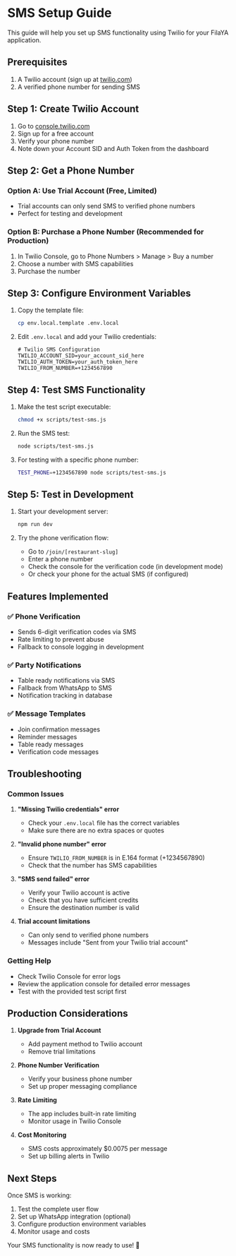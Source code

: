 # SMS Setup Guide

This guide will help you set up SMS functionality using Twilio for your FilaYA application.

## Prerequisites

1. A Twilio account (sign up at [twilio.com](https://www.twilio.com))
2. A verified phone number for sending SMS

## Step 1: Create Twilio Account

1. Go to [console.twilio.com](https://console.twilio.com)
2. Sign up for a free account
3. Verify your phone number
4. Note down your Account SID and Auth Token from the dashboard

## Step 2: Get a Phone Number

### Option A: Use Trial Account (Free, Limited)
- Trial accounts can only send SMS to verified phone numbers
- Perfect for testing and development

### Option B: Purchase a Phone Number (Recommended for Production)
1. In Twilio Console, go to Phone Numbers > Manage > Buy a number
2. Choose a number with SMS capabilities
3. Purchase the number

## Step 3: Configure Environment Variables

1. Copy the template file:
   ```bash
   cp env.local.template .env.local
   ```

2. Edit `.env.local` and add your Twilio credentials:
   ```env
   # Twilio SMS Configuration
   TWILIO_ACCOUNT_SID=your_account_sid_here
   TWILIO_AUTH_TOKEN=your_auth_token_here
   TWILIO_FROM_NUMBER=+1234567890
   ```

## Step 4: Test SMS Functionality

1. Make the test script executable:
   ```bash
   chmod +x scripts/test-sms.js
   ```

2. Run the SMS test:
   ```bash
   node scripts/test-sms.js
   ```

3. For testing with a specific phone number:
   ```bash
   TEST_PHONE=+1234567890 node scripts/test-sms.js
   ```

## Step 5: Test in Development

1. Start your development server:
   ```bash
   npm run dev
   ```

2. Try the phone verification flow:
   - Go to `/join/[restaurant-slug]`
   - Enter a phone number
   - Check the console for the verification code (in development mode)
   - Or check your phone for the actual SMS (if configured)

## Features Implemented

### ✅ Phone Verification
- Sends 6-digit verification codes via SMS
- Rate limiting to prevent abuse
- Fallback to console logging in development

### ✅ Party Notifications
- Table ready notifications via SMS
- Fallback from WhatsApp to SMS
- Notification tracking in database

### ✅ Message Templates
- Join confirmation messages
- Reminder messages
- Table ready messages
- Verification code messages

## Troubleshooting

### Common Issues

1. **"Missing Twilio credentials" error**
   - Check your `.env.local` file has the correct variables
   - Make sure there are no extra spaces or quotes

2. **"Invalid phone number" error**
   - Ensure `TWILIO_FROM_NUMBER` is in E.164 format (+1234567890)
   - Check that the number has SMS capabilities

3. **"SMS send failed" error**
   - Verify your Twilio account is active
   - Check that you have sufficient credits
   - Ensure the destination number is valid

4. **Trial account limitations**
   - Can only send to verified phone numbers
   - Messages include "Sent from your Twilio trial account"

### Getting Help

- Check Twilio Console for error logs
- Review the application console for detailed error messages
- Test with the provided test script first

## Production Considerations

1. **Upgrade from Trial Account**
   - Add payment method to Twilio account
   - Remove trial limitations

2. **Phone Number Verification**
   - Verify your business phone number
   - Set up proper messaging compliance

3. **Rate Limiting**
   - The app includes built-in rate limiting
   - Monitor usage in Twilio Console

4. **Cost Monitoring**
   - SMS costs approximately $0.0075 per message
   - Set up billing alerts in Twilio

## Next Steps

Once SMS is working:

1. Test the complete user flow
2. Set up WhatsApp integration (optional)
3. Configure production environment variables
4. Monitor usage and costs

Your SMS functionality is now ready to use! 🎉
